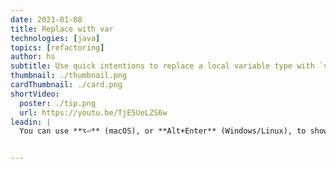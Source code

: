 ```yaml
---
date: 2021-01-08
title: Replace with var
technologies: [java]
topics: [refactoring]
author: hs
subtitle: Use quick intentions to replace a local variable type with `var`
thumbnail: ./thumbnail.png
cardThumbnail: ./card.png
shortVideo:
  poster: ./tip.png
  url: https://youtu.be/TjE5UeLZS6w
leadin: |
  You can use **⌥⏎** (macOS), or **Alt+Enter** (Windows/Linux), to show context actions and replace the type on the left-hand side of the declaration with var (Java 10+). It's best to only do this when it's clear what the type the resulting object will be.


---
```

